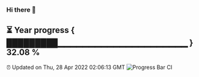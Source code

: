 ### Hi there 👋
⏳ Year progress { █████████▁▁▁▁▁▁▁▁▁▁▁▁▁▁▁▁▁▁▁▁▁ } 32.08 %
---
⏰ Updated on Thu, 28 Apr 2022 02:06:13 GMT
![Progress Bar CI](https://github.com/liununu/liununu/workflows/Progress%20Bar%20CI/badge.svg)
